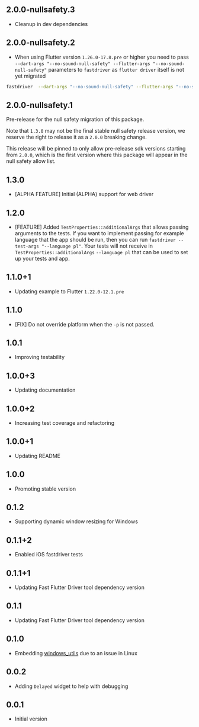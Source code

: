 ## 2.0.0-nullsafety.3
- Cleanup in dev dependencies

## 2.0.0-nullsafety.2
- When using Flutter version `1.26.0-17.8.pre` or higher you need to pass `--dart-args "--no-sound-null-safety" --flutter-args "--no-sound-null-safety"` parameters to `fastdriver` as `flutter driver` itself is not yet migrated
```bash
fastdriver  --dart-args "--no-sound-null-safety" --flutter-args "--no-sound-null-safety"
```

## 2.0.0-nullsafety.1

Pre-release for the null safety migration of this package.

Note that `1.3.0` may not be the final stable null safety release version,
we reserve the right to release it as a `2.0.0` breaking change.

This release will be pinned to only allow pre-release sdk versions starting
from `2.0.0`, which is the first version where this package will
appear in the null safety allow list.

## 1.3.0
- [ALPHA FEATURE] Initial (ALPHA) support for web driver

## 1.2.0
- [FEATURE] Added `TestProperties::additionalArgs` that allows passing arguments to the tests. 
If you want to implement passing for example language that the app should be run, then you can run `fastdriver --test-args "--language pl"`.
Your tests will not receive in `TestProperties::additionalArgs` `--language pl` that can be used to set up your tests and app.


## 1.1.0+1
- Updating example to Flutter `1.22.0-12.1.pre`

## 1.1.0
- [FIX] Do not override platform when the `-p` is not passed.

## 1.0.1
- Improving testability

## 1.0.0+3
- Updating documentation

## 1.0.0+2
- Increasing test coverage and refactoring

## 1.0.0+1
- Updating README

## 1.0.0
- Promoting stable version

## 0.1.2
- Supporting dynamic window resizing for Windows

## 0.1.1+2
- Enabled iOS fastdriver tests

## 0.1.1+1
- Updating Fast Flutter Driver tool dependency version

## 0.1.1
- Updating Fast Flutter Driver tool dependency version

## 0.1.0
- Embedding [windows_utils](https://pub.dev/packages/window_utils) due to an issue in Linux

## 0.0.2

- Adding `Delayed` widget to help with debugging

## 0.0.1

- Initial version
